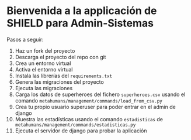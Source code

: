 # Bienvenida a la applicación de SHIELD para Admin-Sistemas

Pasos a seguir:
1. Haz un fork del proyecto
2. Descarga el proyecto del repo con git
3. Crea un entorno virtual
4. Activa el entorno virtual
5. Instala las librerías del `requirements.txt`
6. Genera las migraciones del proyecto
7. Ejecuta las migraciones
8. Carga los datos de superheroes del fichero `superheroes.csv` usando el comando `metahumans/management/commands/load_from_csv.py`
9. Crea tu propio usuario superuser para poder entrar en el admin de django
10. Muestra las estadísticas usando el comando `estadisticas` de ` metahumans/management/commands/estadisticas.py`
11. Ejecuta el servidor de django para probar la aplicación
